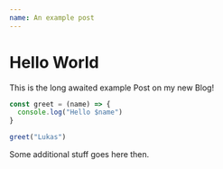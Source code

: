 ```yaml
---
name: An example post
---
```


# Hello World <IconCommunity />

This is the long awaited example Post on my new Blog!

```javascript
const greet = (name) => {
  console.log("Hello $name")
}

greet("Lukas")
```

Some additional stuff goes here then.
